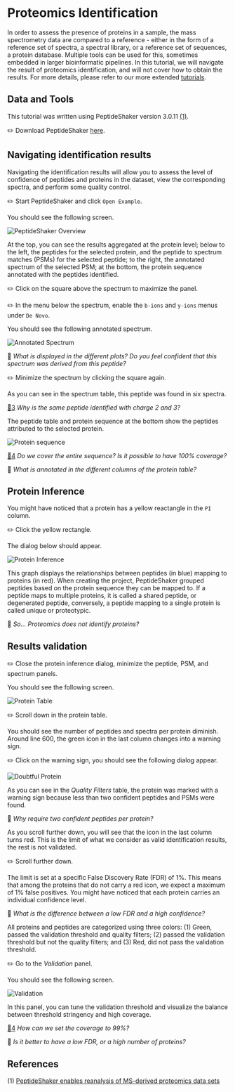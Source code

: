 # Proteomics Identification

In order to assess the presence of proteins in a sample, the mass spectrometry data are compared to a reference - either in the form of a reference set of spectra, a spectral library, or a reference set of sequences, a protein database. Multiple tools can be used for this, sometimes embedded in larger bioinformatic pipelines. In this tutorial, we will navigate the result of proteomics identification, and will not cover how to obtain the results. For more details, please refer to our more extended [tutorials](https://compomics.com/bioinformatics-for-proteomics).


## Data and Tools

This tutorial was written using PeptideShaker version 3.0.11 [(1)](#references).

:pencil2: Download PeptideShaker [here](https://github.com/compomics/peptide-shaker?tab=readme-ov-file).


## Navigating identification results

Navigating the identification results will allow you to assess the level of confidence of peptides and proteins in the dataset, view the corresponding spectra, and perform some quality control. 

:pencil2: Start PeptideShaker and click `Open Example`.

You should see the following screen.

![PeptideShaker Overview](images/PS_overview.png?raw=true "PeptideShaker Overview")

At the top, you can see the results aggregated at the protein level; below to the left, the peptides for the selected protein, and the peptide to spectrum matches (PSMs) for the selected peptide; to the right, the annotated spectrum of the selected PSM; at the bottom, the protein sequence annotated with the peptides identified.

:pencil2: Click on the square above the spectrum to maximize the panel.

:pencil2: In the menu below the spectrum, enable the `b-ions` and `y-ions` menus under `De Novo`.

You should see the following annotated spectrum.

![Annotated Spectrum](images/spectrum.png?raw=true "Annotated Spectrum")

:speech_balloon: _What is displayed in the different plots? Do you feel confident that this spectrum was derived from this peptide?_

:pencil2: Minimize the spectrum by clicking the square again.

As you can see in the spectrum table, this peptide was found in six spectra.

[:thought_balloon:3](../Answers.md#thought_balloon3) _Why is the same peptide identified with charge 2 and 3?_

The peptide table and protein sequence at the bottom show the peptides attributed to the selected protein.

![Protein sequence](images/sequence_coverage.png?raw=true "Protein Sequence")

[:thought_balloon:4](../Answers.md#thought_balloon4) _Do we cover the entire sequence? Is it possible to have 100% coverage?_

:speech_balloon: _What is annotated in the different columns of the protein table?_


## Protein Inference

You might have noticed that a protein has a yellow reactangle in the `PI` column.

:pencil2: Click the yellow rectangle.

The dialog below should appear.

![Protein Inference](images/PI_graph.png?raw=true "Protein Inference")

This graph displays the relationships between peptides (in blue) mapping to proteins (in red). When creating the project, PeptideShaker grouped peptides based on the protein sequence they can be mapped to. If a peptide maps to multiple proteins, it is called a shared peptide, or degenerated peptide, conversely, a peptide mapping to a single protein is called unique or proteotypic.

:speech_balloon: _So... Proteomics does not identify proteins?_


## Results validation

:pencil2: Close the protein inference dialog, minimize the peptide, PSM, and spectrum panels. 

You should see the following screen.

![Protein Table](images/proteins.png?raw=true "Protein Table")

:pencil2: Scroll down in the protein table.

You should see the number of peptides and spectra per protein diminish. Around line 600, the green icon in the last column changes into a warning sign.

:pencil2: Click on the warning sign, you should see the following dialog appear.

![Doubtful Protein](images/doubtful.png?raw=true "Doubtful Protein")

As you can see in the _Quality Filters_ table, the protein was marked with a warning sign because less than two confident peptides and PSMs were found. 

:speech_balloon: _Why require two confident peptides per protein?_

As you scroll further down, you will see that the icon in the last column turns red. This is the limit of what we consider as valid identification results, the rest is not validated.

:pencil2: Scroll further down.

The limit is set at a specific False Discovery Rate (FDR) of 1%. This means that among the proteins that do not carry a red icon, we expect a maximum of 1% false positives. You might have noticed that each protein carries an individual confidence level.

:speech_balloon: _What is the difference between a low FDR and a high confidence?_

All proteins and peptides are categorized using three colors: (1) Green, passed the validation threshold and quality filters; (2) passed the validation threshold but not the quality filters; and (3) Red, did not pass the validation threshold.

:pencil2: Go to the _Validation_ panel.

You should see the following screen.

![Validation](images/validation.png?raw=true "Validation")

In this panel, you can tune the validation threshold and visualize the balance between threshold stringency and high coverage.

[:thought_balloon:4](../Answers.md#thought_balloon4) _How can we set the coverage to 99%?_

:speech_balloon: _Is it better to have a low FDR, or a high number of proteins?_


## References

(1) [PeptideShaker enables reanalysis of MS-derived proteomics data sets](https://www.ncbi.nlm.nih.gov/pubmed/25574629)


